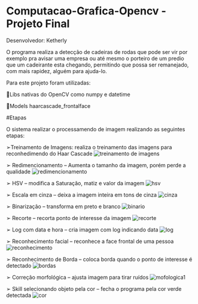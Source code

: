 # Computacao-Grafica-Opencv - Projeto Final

Desenvolvedor: Ketherly

O programa realiza a detecção de cadeiras de rodas que pode ser vir por exemplo pra avisar uma empresa ou até mesmo o porteiro de um predio que um cadeirante esta chegando, permitindo que possa ser remanejado, com mais rapidez, alguém para ajuda-lo.

Para este projeto foram utilizadas:

🎇Libs nativas do OpenCV como numpy e datetime

🎇Models haarcascade_frontalface

#Etapas

O sistema realizar o processamendo de imagem realizando as seguintes etapas:

➢Treinamento de Imagens: realiza o treinamento das imagens para reconhedimendo do Haar Cascade
![treinamento de imagens](https://user-images.githubusercontent.com/66181220/101227238-ecfcdc00-3675-11eb-9ddc-db47a24c5708.jpg)

➢ Redimencionamento – Aumenta o tamanho da imagem, porém perde a qualidade
![redimencionamento](https://user-images.githubusercontent.com/66181220/101227309-2a616980-3676-11eb-9261-ac3bf88b1bae.jpg)

➢ HSV – modifica a Saturação, matiz e valor da imagem
![hsv](https://user-images.githubusercontent.com/66181220/101227316-2cc3c380-3676-11eb-99ba-984135ca2623.jpg)

➢ Escala em cinza – deixa a imagem inteira em tons de cinza
![cinza](https://user-images.githubusercontent.com/66181220/101227422-81ffd500-3676-11eb-9ffb-6ec19004fb12.jpg)

➢ Binarização – transforma em preto e branco
![binario](https://user-images.githubusercontent.com/66181220/101227070-63e5a500-3675-11eb-940c-ca47d815aabf.jpg)

➢ Recorte – recorta ponto de interesse da imagem
![recorte](https://user-images.githubusercontent.com/66181220/101227446-a8257500-3676-11eb-9e92-5f52288a27cd.jpg)

➢ Log com data e hora – cria imagem com log indicando data
![log](https://user-images.githubusercontent.com/66181220/101227486-cee3ab80-3676-11eb-9926-c6432ee331c3.jpg)

➢ Reconhecimento facial – reconhece a face frontal de uma pessoa
![reconhecimento](https://user-images.githubusercontent.com/66181220/101227517-e58a0280-3676-11eb-8291-4915f3541f0f.jpg)

➢ Reconhecimento de Borda – coloca borda quando o ponto de interesse é detectado
![bordas](https://user-images.githubusercontent.com/66181220/101227561-08b4b200-3677-11eb-9124-da3677edcbca.jpg)

➢ Correção morfológica – ajusta imagem para tirar ruídos
![mofologica1](https://user-images.githubusercontent.com/66181220/101227317-2cc3c380-3676-11eb-9127-1fc784de5c3f.jpg)

➢ Skill selecionando objeto pela cor – fecha o programa pela cor verde detectada
![cor](https://user-images.githubusercontent.com/66181220/101227609-38fc5080-3677-11eb-8425-ee67b53c337b.jpg)
